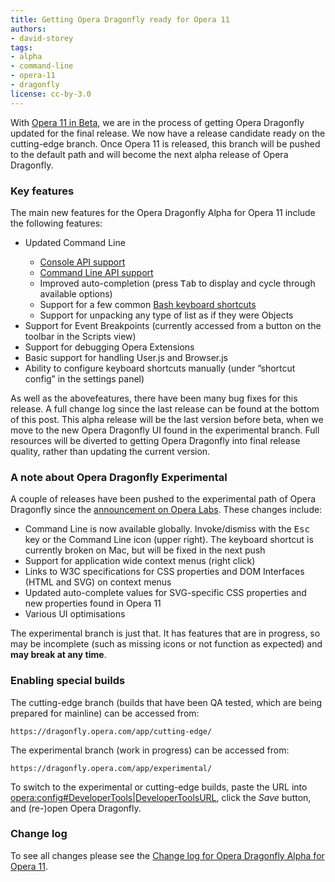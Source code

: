 ```yaml
---
title: Getting Opera Dragonfly ready for Opera 11
authors:
- david-storey
tags:
- alpha
- command-line
- opera-11
- dragonfly
license: cc-by-3.0
---
```


<p>With <a href="http://www.opera.com/browser/next/">Opera 11 in Beta</a>, we are in the process of getting Opera Dragonfly updated for the final release. We now have a release candidate ready on the cutting-edge branch. Once Opera 11 is released, this branch will be pushed to the default path and will become the next alpha release of Opera Dragonfly.</p>

<h3>Key features</h3>

<p>The main new features for the Opera Dragonfly Alpha for Opera 11 include the following features:</p>

<ul>
	<li>Updated Command Line</li>
		<ul>
			 <li><a href="http://getfirebug.com/wiki/index.php/Console_API">Console API support</a></li>
			 <li><a href="http://getfirebug.com/wiki/index.php/Command_Line_API">Command Line API support</a></li>
			 <li>Improved auto-completion (press <kbd>Tab</kbd> to display and cycle through available options)</li>
			 <li>Support for a few common <a href="http://en.wikipedia.org/wiki/Bash_(Unix_shell)#Keyboard_shortcuts">Bash keyboard shortcuts</a></li>
			 <li>Support for unpacking any type of list as if they were Objects</li>
		</ul>
	 <li>Support for Event Breakpoints (currently accessed from a button on the toolbar in the Scripts view)</li>
	 <li>Support for debugging Opera Extensions</li>
	 <li>Basic support for handling User.js and Browser.js</li>
	 <li>Ability to configure keyboard shortcuts manually (under ”shortcut config” in the settings panel)</li>
</ul>

<p>As well as the abovefeatures, there have been many bug fixes for this release. A full change log since the last release can be found at the bottom of this post. This alpha release will be the last version before beta, when we move to the new Opera Dragonfly UI found in the experimental branch. Full resources will be diverted to getting Opera Dragonfly into final release quality, rather than updating the current version.</p>

<h3>A note about Opera Dragonfly Experimental</h3>

<p>A couple of releases have been pushed to the experimental path of Opera Dragonfly since the <a href="http://labs.opera.com/news/2010/09/29/">announcement on Opera Labs</a>. These changes include:</p>

<ul>
	<li>Command Line is now available globally. Invoke/dismiss with the <kbd>Esc</kbd> key or the Command Line icon (upper right). The keyboard shortcut is currently broken on Mac, but will be fixed in the next push</li>
	<li>Support for application wide context menus (right click)</li>
   <li>Links to W3C specifications for CSS properties and DOM Interfaces (HTML and SVG) on context menus</li>
   <li>Updated auto-complete values for SVG-specific CSS properties and new properties found in Opera 11</li>
   <li>Various UI optimisations</li>
</ul>

<p>The experimental branch is just that. It has features that are in progress, so may be incomplete (such as missing icons or not function as expected) and <strong>may break at any time</strong>.

<h3 id="enable">Enabling special builds</h3>

<p>The cutting-edge branch (builds that have been QA tested, which are being prepared for mainline) can be accessed from:</p>

<pre><code><a>https://dragonfly.opera.com/app/cutting-edge/</a></code></pre>

<p>The experimental branch (work in progress) can be accessed from:</p>

<pre><code><a>https://dragonfly.opera.com/app/experimental/</a></code></pre>

<p class="note">To switch to the experimental or cutting-edge builds, paste the URL into <a href="opera:config#Developer%20Tools%20URL" rel="nofollow">opera:config#DeveloperTools|DeveloperToolsURL</a>, click the <em>Save</em> button, and (re-)open Opera Dragonfly.</p>

<h3>Change log</h3>

<p>To see all changes please see the <a href="http://people.opera.com/dstorey/dfl/2563.4ea4a7f20f8f.log">Change log for Opera Dragonfly Alpha for Opera 11</a>.</p>

</p>
